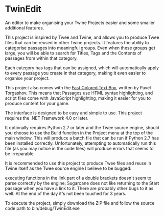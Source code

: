# TwinEdit
An editor to make organising your Twine Projects easier and some smaller additional features.

This project is inspired by Twee and Twine, and allows you to produce Twee files that can be reused in other Twine projects. It features the ability to categorise passages into meaningful groups. Even when these groups get large, you will be able to search for Titles, Tags and the Contents of passages from within that category.

Each category has tags that can be assigned, which will automatically apply to every passage you create in that category, making it even easier to organise your project.

This project also comes with the [Fast Colored Text Box](https://github.com/PavelTorgashov/FastColoredTextBox), written by Pavel Torgashov. This means that Passages use HTML syntax highlighting, and script files come with JavaScript highlighting, making it easier for you to produce content for your game.

The interface is designed to be easy and simple to use. This project requires the .NET Framework 4.0 or later.

It optionally requires Python 2.7 or later and the Twee source engine, should you choose to use the Build function in the Project menu at the top of the main window. This will produce a batch file that can be run if Python 2.7 has been installed correctly. Unfortunately, attempting to automatically run this file (as you may notice in the code files) will produce errors that seems to be irreparable.

It is recommended to use this project to produce Twee files and reuse in Twine itself as the Twee source engine I believe to be bugged: 

executing functions in the link part of a double brackets doesn't seem to parse correctly by the engine; Sugarcane does not like returning to the Start passage when you have a link to it. There are probably other bugs to it as well. At the end of the day it's not been touched for 3 years.

To execute the project, simply download the ZIP file and follow the source code path to bin/debug/TwinEdit.exe
